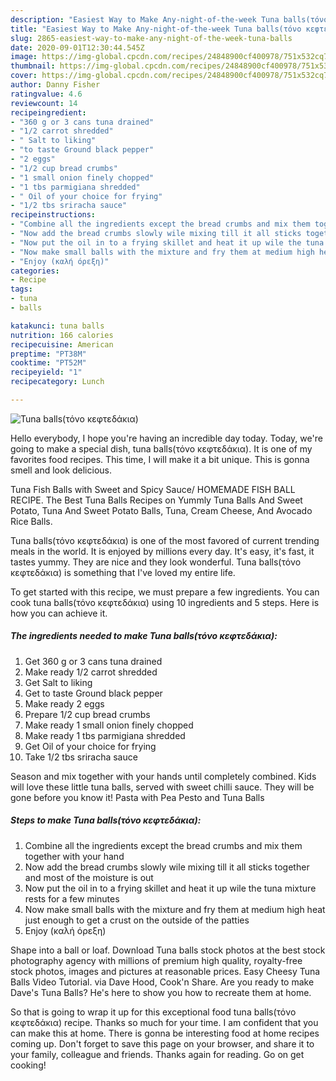 ```yaml
---
description: "Easiest Way to Make Any-night-of-the-week Tuna balls(τόνο κεφτεδάκια)"
title: "Easiest Way to Make Any-night-of-the-week Tuna balls(τόνο κεφτεδάκια)"
slug: 2865-easiest-way-to-make-any-night-of-the-week-tuna-balls
date: 2020-09-01T12:30:44.545Z
image: https://img-global.cpcdn.com/recipes/24848900cf400978/751x532cq70/tuna-ballsτόνο-κεφτεδάκια-recipe-main-photo.jpg
thumbnail: https://img-global.cpcdn.com/recipes/24848900cf400978/751x532cq70/tuna-ballsτόνο-κεφτεδάκια-recipe-main-photo.jpg
cover: https://img-global.cpcdn.com/recipes/24848900cf400978/751x532cq70/tuna-ballsτόνο-κεφτεδάκια-recipe-main-photo.jpg
author: Danny Fisher
ratingvalue: 4.6
reviewcount: 14
recipeingredient:
- "360 g or 3 cans tuna drained"
- "1/2 carrot shredded"
- " Salt to liking"
- "to taste Ground black pepper"
- "2 eggs"
- "1/2 cup bread crumbs"
- "1 small onion finely chopped"
- "1 tbs parmigiana shredded"
- " Oil of your choice for frying"
- "1/2 tbs sriracha sauce"
recipeinstructions:
- "Combine all the ingredients except the bread crumbs and mix them together with your hand"
- "Now add the bread crumbs slowly wile mixing till it all sticks together and most of the moisture is out"
- "Now put the oil in to a frying skillet and heat it up wile the tuna mixture rests for a few minutes"
- "Now make small balls with the mixture and fry them at medium high heat just enough to get a crust on the outside of the patties"
- "Enjoy (καλή όρεξη)"
categories:
- Recipe
tags:
- tuna
- balls

katakunci: tuna balls 
nutrition: 166 calories
recipecuisine: American
preptime: "PT38M"
cooktime: "PT52M"
recipeyield: "1"
recipecategory: Lunch

---
```



![Tuna balls(τόνο κεφτεδάκια)](https://img-global.cpcdn.com/recipes/24848900cf400978/751x532cq70/tuna-ballsτόνο-κεφτεδάκια-recipe-main-photo.jpg)

Hello everybody, I hope you're having an incredible day today. Today, we're going to make a special dish, tuna balls(τόνο κεφτεδάκια). It is one of my favorites food recipes. This time, I will make it a bit unique. This is gonna smell and look delicious.

Tuna Fish Balls with Sweet and Spicy Sauce/ HOMEMADE FISH BALL RECIPE. The Best Tuna Balls Recipes on Yummly Tuna Balls And Sweet Potato, Tuna And Sweet Potato Balls, Tuna, Cream Cheese, And Avocado Rice Balls.

Tuna balls(τόνο κεφτεδάκια) is one of the most favored of current trending meals in the world. It is enjoyed by millions every day. It's easy, it's fast, it tastes yummy. They are nice and they look wonderful. Tuna balls(τόνο κεφτεδάκια) is something that I've loved my entire life.


To get started with this recipe, we must prepare a few ingredients. You can cook tuna balls(τόνο κεφτεδάκια) using 10 ingredients and 5 steps. Here is how you can achieve it.

<!--inarticleads1-->

##### The ingredients needed to make Tuna balls(τόνο κεφτεδάκια):

1. Get 360 g or 3 cans tuna drained
1. Make ready 1/2 carrot shredded
1. Get  Salt to liking
1. Get to taste Ground black pepper
1. Make ready 2 eggs
1. Prepare 1/2 cup bread crumbs
1. Make ready 1 small onion finely chopped
1. Make ready 1 tbs parmigiana shredded
1. Get  Oil of your choice for frying
1. Take 1/2 tbs sriracha sauce


Season and mix together with your hands until completely combined. Kids will love these little tuna balls, served with sweet chilli sauce. They will be gone before you know it! Pasta with Pea Pesto and Tuna Balls 

<!--inarticleads2-->

##### Steps to make Tuna balls(τόνο κεφτεδάκια):

1. Combine all the ingredients except the bread crumbs and mix them together with your hand
1. Now add the bread crumbs slowly wile mixing till it all sticks together and most of the moisture is out
1. Now put the oil in to a frying skillet and heat it up wile the tuna mixture rests for a few minutes
1. Now make small balls with the mixture and fry them at medium high heat just enough to get a crust on the outside of the patties
1. Enjoy (καλή όρεξη)


Shape into a ball or loaf. Download Tuna balls stock photos at the best stock photography agency with millions of premium high quality, royalty-free stock photos, images and pictures at reasonable prices. Easy Cheesy Tuna Balls Video Tutorial. via Dave Hood, Cook&#39;n Share. Are you ready to make Dave&#39;s Tuna Balls? He&#39;s here to show you how to recreate them at home. 

So that is going to wrap it up for this exceptional food tuna balls(τόνο κεφτεδάκια) recipe. Thanks so much for your time. I am confident that you can make this at home. There is gonna be interesting food at home recipes coming up. Don't forget to save this page on your browser, and share it to your family, colleague and friends. Thanks again for reading. Go on get cooking!
